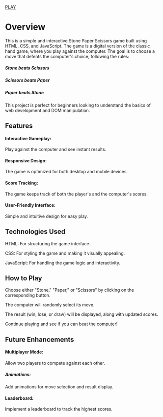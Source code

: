 [PLAY]()

# Overview
This is a simple and interactive Stone Paper Scissors game built using HTML, CSS, and JavaScript. The game is a digital version of the classic hand game, where you play against the computer. The goal is to choose a move that defeats the computer's choice, following the rules:

##### Stone beats Scissors

##### Scissors beats Paper

##### Paper beats Stone

This project is perfect for beginners looking to understand the basics of web development and DOM manipulation.

## Features
#### Interactive Gameplay: 
Play against the computer and see instant results.

#### Responsive Design: 
The game is optimized for both desktop and mobile devices.

#### Score Tracking: 
The game keeps track of both the player's and the computer's scores.

#### User-Friendly Interface: 
Simple and intuitive design for easy play.
## Technologies Used
HTML: For structuring the game interface.

CSS: For styling the game and making it visually appealing.

JavaScript: For handling the game logic and interactivity.
## How to Play
Choose either "Stone," "Paper," or "Scissors" by clicking on the corresponding button.

The computer will randomly select its move.

The result (win, lose, or draw) will be displayed, along with updated scores.

Continue playing and see if you can beat the computer!
## Future Enhancements
#### Multiplayer Mode: 
Allow two players to compete against each other.

##### Animations:
 Add animations for move selection and result display.

#### Leaderboard:
 Implement a leaderboard to track the highest scores.
